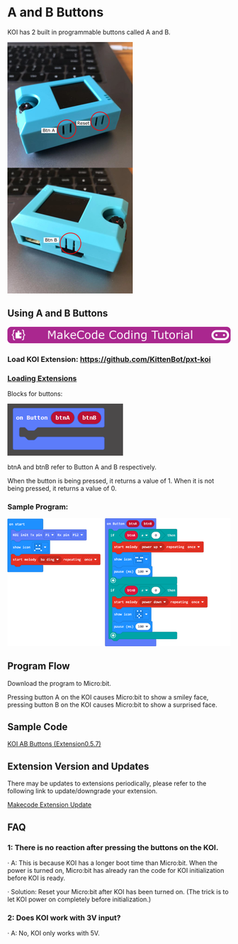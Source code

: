 # **A and B Buttons**

KOI has 2 built in programmable buttons called A and B.

 ![](KOI01/13-1.png)

## Using A and B Buttons

![](../../functional_module/PWmodules/images/mcbanner.png)

### Load KOI Extension: https://github.com/KittenBot/pxt-koi

### [Loading Extensions](../../Makecode/powerBrickMC)

Blocks for buttons:

 ![](KOI01/02-1.png)

btnA and btnB refer to Button A and B respectively.

When the button is being pressed, it returns a value of 1. When it is not being pressed, it returns a value of 0.

### Sample Program:

![](KOI01/03-2.png)

## Program Flow

Download the program to Micro:bit.

Pressing button A on the KOI causes Micro:bit to show a smiley face, pressing button B on the KOI causes Micro:bit to show a surprised face.

## Sample Code

[KOI AB Buttons (Extension0.5.7)](https://makecode.microbit.org/_cjVL49CmfWKJ)

## Extension Version and Updates

There may be updates to extensions periodically, please refer to the following link to update/downgrade your extension.

[Makecode Extension Update](../../Makecode/makecode_extensionUpdate)

## FAQ

### 1: There is no reaction after pressing the buttons on the KOI.

·    A: This is because KOI has a longer boot time than Micro:bit. When the power is turned on, Micro:bit has already ran the code for KOI initialization before KOI is ready.

·    Solution: Reset your Micro:bit after KOI has been turned on. (The trick is to let KOI power on completely before initialization.)

### 2: Does KOI work with 3V input?

·    A: No, KOI only works with 5V.